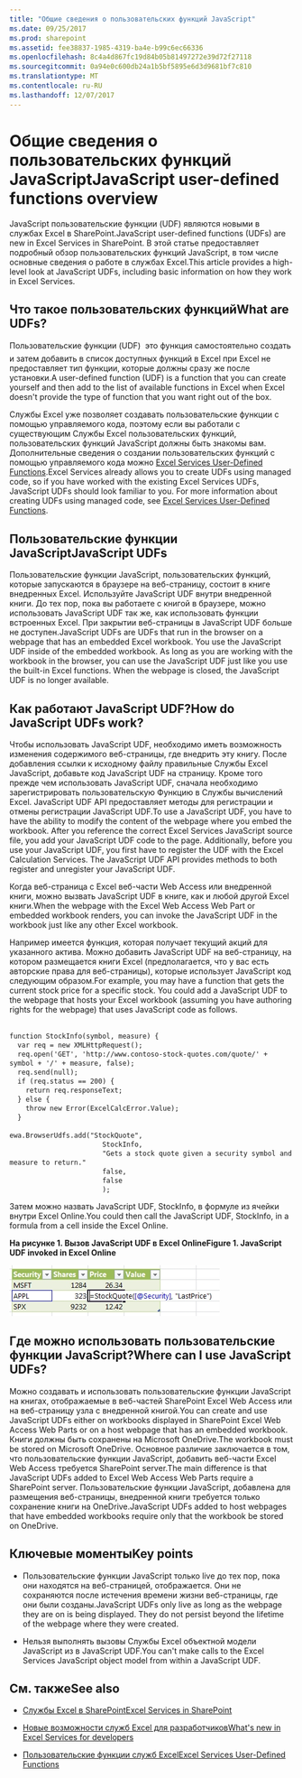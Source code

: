 ```yaml
---
title: "Общие сведения о пользовательских функций JavaScript"
ms.date: 09/25/2017
ms.prod: sharepoint
ms.assetid: fee38837-1985-4319-ba4e-b99c6ec66336
ms.openlocfilehash: 8c4a4d867fc19d84b05b81497272e39d72f27118
ms.sourcegitcommit: 0a94e0c600db24a1b5bf5895e6d3d9681bf7c810
ms.translationtype: MT
ms.contentlocale: ru-RU
ms.lasthandoff: 12/07/2017
---
```

# <a name="javascript-user-defined-functions-overview"></a><span data-ttu-id="10b82-102">Общие сведения о пользовательских функций JavaScript</span><span class="sxs-lookup"><span data-stu-id="10b82-102">JavaScript user-defined functions overview</span></span>
<span data-ttu-id="10b82-103">JavaScript пользовательские функции (UDF) являются новыми в службах Excel в SharePoint.</span><span class="sxs-lookup"><span data-stu-id="10b82-103">JavaScript user-defined functions (UDFs) are new in Excel Services in SharePoint.</span></span> <span data-ttu-id="10b82-104">В этой статье предоставляет подробный обзор пользовательских функций JavaScript, в том числе основные сведения о работе в службах Excel.</span><span class="sxs-lookup"><span data-stu-id="10b82-104">This article provides a high-level look at JavaScript UDFs, including basic information on how they work in Excel Services.</span></span>
## <a name="what-are-udfs"></a><span data-ttu-id="10b82-105">Что такое пользовательских функций</span><span class="sxs-lookup"><span data-stu-id="10b82-105">What are UDFs?</span></span>
<span data-ttu-id="10b82-106"><a name="xlsWhatAreUdfs"> </a></span><span class="sxs-lookup"><span data-stu-id="10b82-106"><a name="xlsWhatAreUdfs"> </a></span></span>

<span data-ttu-id="10b82-107">Пользовательские функции (UDF)  это функция самостоятельно создать и затем добавить в список доступных функций в Excel при Excel не предоставляет тип функции, которые должны сразу же после установки.</span><span class="sxs-lookup"><span data-stu-id="10b82-107">A user-defined function (UDF) is a function that you can create yourself and then add to the list of available functions in Excel when Excel doesn't provide the type of function that you want right out of the box.</span></span>
  
    
    
<span data-ttu-id="10b82-p102">Службы Excel уже позволяет создавать пользовательские функции с помощью управляемого кода, поэтому если вы работали с существующим Службы Excel пользовательских функций, пользовательских функций JavaScript должны быть знакомы вам. Дополнительные сведения о создании пользовательских функций с помощью управляемого кода можно  [Excel Services User-Defined Functions](excel-services-user-defined-functions.md).</span><span class="sxs-lookup"><span data-stu-id="10b82-p102">Excel Services already allows you to create UDFs using managed code, so if you have worked with the existing Excel Services UDFs, JavaScript UDFs should look familiar to you. For more information about creating UDFs using managed code, see  [Excel Services User-Defined Functions](excel-services-user-defined-functions.md).</span></span>
  
    
    

## <a name="javascript-udfs"></a><span data-ttu-id="10b82-110">Пользовательские функции JavaScript</span><span class="sxs-lookup"><span data-stu-id="10b82-110">JavaScript UDFs</span></span>
<span data-ttu-id="10b82-111"><a name="xlsJsUDFs"> </a></span><span class="sxs-lookup"><span data-stu-id="10b82-111"><a name="xlsJsUDFs"> </a></span></span>

<span data-ttu-id="10b82-p103">Пользовательские функции JavaScript, пользовательских функций, которые запускаются в браузере на веб-страницу, состоит в книге внедренных Excel. Используйте JavaScript UDF внутри внедренной книги. До тех пор, пока вы работаете с книгой в браузере, можно использовать JavaScript UDF так же, как использовать функции встроенных Excel. При закрытии веб-страницы в JavaScript UDF больше не доступен.</span><span class="sxs-lookup"><span data-stu-id="10b82-p103">JavaScript UDFs are UDFs that run in the browser on a webpage that has an embedded Excel workbook. You use the JavaScript UDF inside of the embedded workbook. As long as you are working with the workbook in the browser, you can use the JavaScript UDF just like you use the built-in Excel functions. When the webpage is closed, the JavaScript UDF is no longer available.</span></span>
  
    
    

## <a name="how-do-javascript-udfs-work"></a><span data-ttu-id="10b82-116">Как работают JavaScript UDF?</span><span class="sxs-lookup"><span data-stu-id="10b82-116">How do JavaScript UDFs work?</span></span>
<span data-ttu-id="10b82-117"><a name="xlsJsUDFs"> </a></span><span class="sxs-lookup"><span data-stu-id="10b82-117"><a name="xlsJsUDFs"> </a></span></span>

<span data-ttu-id="10b82-p104">Чтобы использовать JavaScript UDF, необходимо иметь возможность изменения содержимого веб-страницы, где внедрить эту книгу. После добавления ссылки к исходному файлу правильные Службы Excel JavaScript, добавьте код JavaScript UDF на страницу. Кроме того прежде чем использовать JavaScript UDF, сначала необходимо зарегистрировать пользовательскую Функцию в Службы вычислений Excel. JavaScript UDF API предоставляет методы для регистрации и отмены регистрации JavaScript UDF.</span><span class="sxs-lookup"><span data-stu-id="10b82-p104">To use a JavaScript UDF, you have to have the ability to modify the content of the webpage where you embed the workbook. After you reference the correct Excel Services JavaScript source file, you add your JavaScript UDF code to the page. Additionally, before you use your JavaScript UDF, you first have to register the UDF with the Excel Calculation Services. The JavaScript UDF API provides methods to both register and unregister your JavaScript UDF.</span></span>
  
    
    
<span data-ttu-id="10b82-122">Когда веб-страница с Excel веб-части Web Access или внедренной книги, можно вызвать JavaScript UDF в книге, как и любой другой Excel книги.</span><span class="sxs-lookup"><span data-stu-id="10b82-122">When the webpage with the Excel Web Access Web Part or embedded workbook renders, you can invoke the JavaScript UDF in the workbook just like any other Excel workbook.</span></span>
  
    
    
<span data-ttu-id="10b82-p105">Например имеется функция, которая получает текущий акций для указанного актива. Можно добавить JavaScript UDF на веб-страницу, на котором размещается книги Excel (предполагается, что у вас есть авторские права для веб-страницы), которые использует JavaScript код следующим образом.</span><span class="sxs-lookup"><span data-stu-id="10b82-p105">For example, you may have a function that gets the current stock price for a specific stock. You could add a JavaScript UDF to the webpage that hosts your Excel workbook (assuming you have authoring rights for the webpage) that uses JavaScript code as follows.</span></span>
  
    
    



```

function StockInfo(symbol, measure) {
  var req = new XMLHttpRequest();
  req.open('GET', 'http://www.contoso-stock-quotes.com/quote/' + symbol + '/' + measure, false); 
  req.send(null);
  if (req.status == 200) {
    return req.responseText;
  } else {
    throw new Error(ExcelCalcError.Value);
  }
 
ewa.BrowserUdfs.add("StockQuote",
                       StockInfo,
                       "Gets a stock quote given a security symbol and measure to return."
                       false,
                       false
                       );

```

<span data-ttu-id="10b82-125">Затем можно назвать JavaScript UDF, StockInfo, в формуле из ячейки внутри Excel Online.</span><span class="sxs-lookup"><span data-stu-id="10b82-125">You could then call the JavaScript UDF, StockInfo, in a formula from a cell inside the Excel Online.</span></span>
  
    
    

<span data-ttu-id="10b82-126">**На рисунке 1. Вызов JavaScript UDF в Excel Online**</span><span class="sxs-lookup"><span data-stu-id="10b82-126">**Figure 1. JavaScript UDF invoked in Excel Online**</span></span>

  
    
    

  
    
    
![Вызов JavaScript UDF в Excel Online](../images/SPS15CON_xls_JsUdfinWebApp.jpg)
  
    
    

  
    
    

  
    
    

## <a name="where-can-i-use-javascript-udfs"></a><span data-ttu-id="10b82-128">Где можно использовать пользовательские функции JavaScript?</span><span class="sxs-lookup"><span data-stu-id="10b82-128">Where can I use JavaScript UDFs?</span></span>
<span data-ttu-id="10b82-129"><a name="xlsWhereUseJsUdfs"> </a></span><span class="sxs-lookup"><span data-stu-id="10b82-129"><a name="xlsWhereUseJsUdfs"> </a></span></span>

<span data-ttu-id="10b82-130">Можно создавать и использовать пользовательские функции JavaScript на книгах, отображаемые в веб-частей SharePoint Excel Web Access или на веб-страницу узла с внедренной книгой.</span><span class="sxs-lookup"><span data-stu-id="10b82-130">You can create and use JavaScript UDFs either on workbooks displayed in SharePoint Excel Web Access Web Parts or on a host webpage that has an embedded workbook.</span></span> <span data-ttu-id="10b82-131">Книги должны быть сохранены на Microsoft OneDrive.</span><span class="sxs-lookup"><span data-stu-id="10b82-131">The workbook must be stored on Microsoft OneDrive.</span></span> <span data-ttu-id="10b82-132">Основное различие заключается в том, что пользовательские функции JavaScript, добавить веб-части Excel Web Access требуется SharePoint server.</span><span class="sxs-lookup"><span data-stu-id="10b82-132">The main difference is that JavaScript UDFs added to Excel Web Access Web Parts require a SharePoint server.</span></span> <span data-ttu-id="10b82-133">Пользовательские функции JavaScript, добавлена для размещения веб-страницы, внедренной книги требуется только сохранение книги на OneDrive.</span><span class="sxs-lookup"><span data-stu-id="10b82-133">JavaScript UDFs added to host webpages that have embedded workbooks require only that the workbook be stored on OneDrive.</span></span>
  
    
    

## <a name="key-points"></a><span data-ttu-id="10b82-134">Ключевые моменты</span><span class="sxs-lookup"><span data-stu-id="10b82-134">Key points</span></span>
<span data-ttu-id="10b82-135"><a name="xlsWhereUseJsUdfs"> </a></span><span class="sxs-lookup"><span data-stu-id="10b82-135"><a name="xlsWhereUseJsUdfs"> </a></span></span>


- <span data-ttu-id="10b82-p107">Пользовательские функции JavaScript только live до тех пор, пока они находятся на веб-страницей, отображается. Они не сохраняются после истечения времени жизни веб-страницы, где они были созданы.</span><span class="sxs-lookup"><span data-stu-id="10b82-p107">JavaScript UDFs only live as long as the webpage they are on is being displayed. They do not persist beyond the lifetime of the webpage where they were created.</span></span>
    
  
- <span data-ttu-id="10b82-138">Нельзя выполнять вызовы Службы Excel объектной модели JavaScript из в JavaScript UDF.</span><span class="sxs-lookup"><span data-stu-id="10b82-138">You can't make calls to the Excel Services JavaScript object model from within a JavaScript UDF.</span></span>
    
  

## <a name="see-also"></a><span data-ttu-id="10b82-139">См. также</span><span class="sxs-lookup"><span data-stu-id="10b82-139">See also</span></span>
<span data-ttu-id="10b82-140"><a name="bk_addresources"> </a></span><span class="sxs-lookup"><span data-stu-id="10b82-140"><a name="bk_addresources"> </a></span></span>


-  [<span data-ttu-id="10b82-141">Службы Excel в SharePoint</span><span class="sxs-lookup"><span data-stu-id="10b82-141">Excel Services in SharePoint</span></span>](excel-services-in-sharepoint.md)
    
  
-  [<span data-ttu-id="10b82-142">Новые возможности служб Excel для разработчиков</span><span class="sxs-lookup"><span data-stu-id="10b82-142">What's new in Excel Services for developers</span></span>](http://msdn.microsoft.com/library/09e96c8b-cb55-4fd1-a797-b50fbf0f9296.aspx)
    
  
-  [<span data-ttu-id="10b82-143">Пользовательские функции служб Excel</span><span class="sxs-lookup"><span data-stu-id="10b82-143">Excel Services User-Defined Functions</span></span>](http://msdn.microsoft.com/en-us/library/ms493934)
    
  

